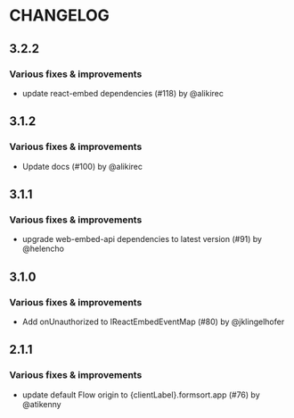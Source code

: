# CHANGELOG
## 3.2.2

### Various fixes & improvements

- update react-embed dependencies (#118) by @alikirec

## 3.1.2

### Various fixes & improvements

- Update docs (#100) by @alikirec

## 3.1.1

### Various fixes & improvements

- upgrade web-embed-api dependencies to latest version (#91) by @helencho

## 3.1.0

### Various fixes & improvements

- Add onUnauthorized to IReactEmbedEventMap (#80) by @jklingelhofer

## 2.1.1

### Various fixes & improvements

- update default Flow origin to {clientLabel}.formsort.app (#76) by @atikenny


